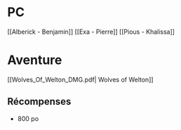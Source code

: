 # PC 
[[Alberick - Benjamin]]
[[Exa - Pierre]]
[[Pious - Khalissa]]

# Aventure

[[Wolves_Of_Welton_DMG.pdf| Wolves of Welton]]

## Récompenses
- 800 po
